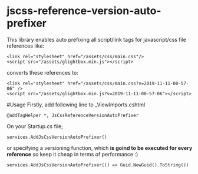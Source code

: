 # jscss-reference-version-auto-prefixer
This library enables auto prefixing all script/link tags for javascript/css file references like:
```
<link rel="stylesheet" href="/assets/css/main.css"/>
<script src="/assets/glightbox.min.js"></script>
```
converts these references to:
```
<link rel="stylesheet" href="/assets/css/main.css?v=2019-11-11-00-57-06" />
<script src="/assets/glightbox.min.js?v=2019-11-11-00-57-06"></script>
```

#Usage
Firstly, add following line to _ViewImports.cshtml
```
@addTagHelper *, JsCssReferenceVersionAutoPrefixer
```
On your Startup.cs file; 
```
services.AddJsCssVersionAutoPrefixer() 
```
or specifying a versioning function, which **is goind to be executed for every reference** so keep it cheap in terms of performance :)
```
services.AddJsCssVersionAutoPrefixer(() => Guid.NewGuid().ToString()) 
```
